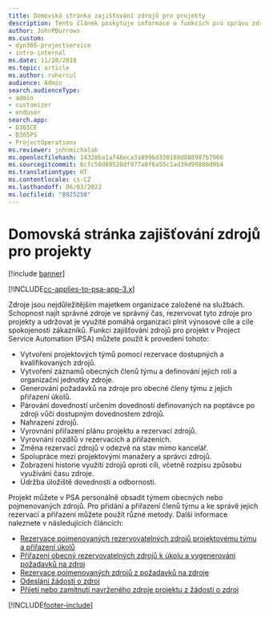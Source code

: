 ```yaml
---
title: Domovská stránka zajišťování zdrojů pro projekty
description: Tento článek poskytuje informace o funkcích pro správu zdrojů v Project Service Automation (PSA) pro Dynamics 365.
author: JohnPBurrows
ms.custom:
- dyn365-projectservice
- intro-internal
ms.date: 11/28/2018
ms.topic: article
ms.author: ruhercul
audience: Admin
search.audienceType:
- admin
- customizer
- enduser
search.app:
- D365CE
- D365PS
- ProjectOperations
ms.reviewer: johnmichalak
ms.openlocfilehash: 14328ba1af46eca3a8996d330180d888987b7966
ms.sourcegitcommit: 6cfc50d89528df977a8f6a55c1ad39d99800d9b4
ms.translationtype: HT
ms.contentlocale: cs-CZ
ms.lasthandoff: 06/03/2022
ms.locfileid: "8925250"
---
```

# <a name="resourcing-projects-home-page"></a>Domovská stránka zajišťování zdrojů pro projekty

[!include [banner](../includes/psa-now-project-operations.md)]

[!INCLUDE[cc-applies-to-psa-app-3.x](../includes/cc-applies-to-psa-app-3x.md)]

Zdroje jsou nejdůležitějším majetkem organizace založené na službách. Schopnost najít správné zdroje ve správný čas, rezervovat tyto zdroje pro projekty a udržovat je využité pomáhá organizaci plnit výnosové cíle a cíle spokojenosti zákazníků. Funkci zajišťování zdrojů pro projekt v Project Service Automation (PSA) můžete použít k provedení tohoto:

- Vytvoření projektových týmů pomocí rezervace dostupných a kvalifikovaných zdrojů.
- Vytvoření záznamů obecných členů týmu a definování jejich rolí a organizační jednotky zdroje.
- Generování požadavků na zdroje pro obecné členy týmu z jejich přiřazení úkolů.
- Párování dovedností určením dovedností definovaných na poptávce po zdroji vůči dostupným dovednostem zdrojů.
- Nahrazení zdrojů.
- Vyrovnání přiřazení plánu projektu a rezervací zdrojů.
- Vyrovnání rozdílů v rezervacích a přiřazeních.
- Změna rezervací zdrojů v odezvě na stav mimo kancelář.
- Spolupráce mezi projektovými manažery a správci zdrojů.
- Zobrazení historie využití zdrojů oproti cíli, včetně rozpisu způsobu využívání času zdroje.
- Údržba úložiště dovedností a odbornosti.


Projekt můžete v PSA personálně obsadit týmem obecných nebo pojmenovaných zdrojů. Pro přidání a přiřazení členů týmu a ke správě jejich rezervací a přiřazení můžete použít různé metody. Další informace naleznete v následujících článcích:

- [Rezervace pojmenovaných rezervovatelných zdrojů projektovému týmu a přiřazení úkolů](assign-named-bookable-resource.md)
- [Přiřazení obecný rezervovatelných zdrojů k úkolu a vygenerování požadavků na zdroj](assign-generic-bookable-resource.md)
- [Rezervace pojmenovaných zdrojů z požadavků na zdroje](book-named-resource.md)
- [Odeslání žádosti o zdroj](submit-resource-request.md)
- [Přijetí nebo zamítnutí navrženého zdroje projektu z žádosti o zdroj](accept-reject-proposed-resource.md)


[!INCLUDE[footer-include](../includes/footer-banner.md)]
